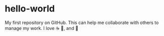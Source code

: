 # hello-world
My first repository on GitHub. This can help me collaborate with others to manage my work.
I love :coffee: :pizza:, and :woman_dancing:
